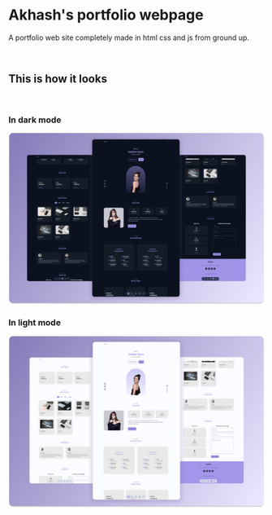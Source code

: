 # Akhash's portfolio webpage

A portfolio web site completely made in html css and js from ground up.

<!-- #### Watch it live here - [hailee.netlify.app](https://hailee.netlify.app/) -->

<br>

## This is how it looks

<br>

### In dark mode

![In dark mode](./preview/hailee-dark.png)

### In light mode

![In light mode](./preview/hailee-light.png)
